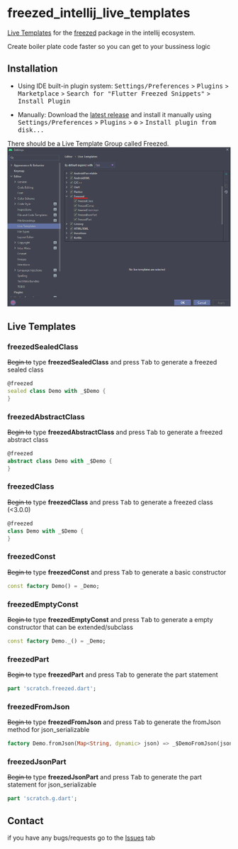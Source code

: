 <!-- Plugin description -->
# freezed_intellij_live_templates
[Live Templates](https://www.jetbrains.com/help/idea/using-live-templates.html) for the [freezed](https://pub.dev/packages/freezed) package in the intellij ecosystem.

Create boiler plate code faster so you can get to your bussiness logic
## Installation

- Using IDE built-in plugin system:
  <kbd>Settings/Preferences</kbd> > <kbd>Plugins</kbd> > <kbd>Marketplace</kbd> > <kbd>Search for "Flutter Freezed Snippets"</kbd> >
  <kbd>Install Plugin</kbd>

- Manually:
  Download the [latest release](https://github.com/Tinhorn/freezed_intellij_live_templates/releases/latest) and install it manually using
  <kbd>Settings/Preferences</kbd> > <kbd>Plugins</kbd> > <kbd>⚙️</kbd> > <kbd>Install plugin from disk...</kbd>

There should be a Live Template Group called Freezed.
![Freezed Live Template](https://github.com/Tinhorn/freezed_intellij_live_templates/blob/main/resources/Screenshot%202020-12-25%20202705.png "Freezed Live Template")

## Live Templates

### freezedSealedClass
~~Begin to~~ type __freezedSealedClass__ and press <kbd>Tab</kbd> to generate a freezed sealed class
```dart
@freezed
sealed class Demo with _$Demo {
}
```

### freezedAbstractClass
~~Begin to~~ type __freezedAbstractClass__ and press <kbd>Tab</kbd> to generate a freezed abstract class
```dart
@freezed
abstract class Demo with _$Demo {
}
```

### freezedClass
~~Begin to~~ type __freezedClass__ and press <kbd>Tab</kbd> to generate a freezed class (<3.0.0)
```dart
@freezed
class Demo with _$Demo {
}
```

### freezedConst
~~Begin to~~ type __freezedConst__ and press <kbd>Tab</kbd> to generate a basic constructor
```dart
const factory Demo() = _Demo;
```

### freezedEmptyConst
~~Begin to~~ type __freezedEmptyConst__ and press <kbd>Tab</kbd> to generate a empty constructor that can be extended/subclass
```dart
const factory Demo._() = _Demo;
```

### freezedPart
~~Begin to~~ type __freezedPart__ and press <kbd>Tab</kbd> to generate the part statement
```dart
part 'scratch.freezed.dart';
```

### freezedFromJson
~~Begin to~~ type __freezedFromJson__ and press <kbd>Tab</kbd> to generate the fromJson method for json_serializable
```dart
factory Demo.fromJson(Map<String, dynamic> json) => _$DemoFromJson(json);
```

### freezedJsonPart
~~Begin to~~ type __freezedJsonPart__ and press <kbd>Tab</kbd> to generate the part statement for json_serializable
```dart
part 'scratch.g.dart';
```

## Contact
if you have any bugs/requests go to the [Issues](https://github.com/Tinhorn/freezed_intellij_live_templates/issues) tab
<!-- Plugin description end -->